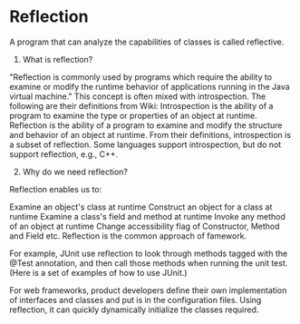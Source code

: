 # Reflection

A program that can analyze the capabilities of classes is called reflective.

1. What is reflection?

"Reflection is commonly used by programs which require the ability to examine or modify the runtime behavior of applications running in the Java virtual machine." This concept is often mixed with introspection. The following are their definitions from Wiki:
Introspection is the ability of a program to examine the type or properties of an object at runtime.
Reflection is the ability of a program to examine and modify the structure and behavior of an object at runtime.
From their definitions, introspection is a subset of reflection. Some languages support introspection, but do not support reflection, e.g., C++.

2. Why do we need reflection?

Reflection enables us to:

Examine an object's class at runtime
Construct an object for a class at runtime
Examine a class's field and method at runtime
Invoke any method of an object at runtime
Change accessibility flag of Constructor, Method and Field etc.
Reflection is the common approach of famework.

For example, JUnit use reflection to look through methods tagged with the @Test annotation, and then call those methods when running the unit test. (Here is a set of examples of how to use JUnit.)

For web frameworks, product developers define their own implementation of interfaces and classes and put is in the configuration files. Using reflection, it can quickly dynamically initialize the classes required.
